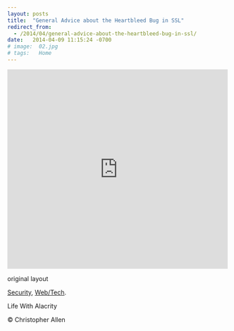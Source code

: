 ```yaml
---
layout: posts
title:  "General Advice about the Heartbleed Bug in SSL"
redirect_from:
  - /2014/04/general-advice-about-the-heartbleed-bug-in-ssl/
date:   2014-04-09 11:15:24 -0700
# image:  02.jpg
# tags:   Home
---
```


<iframe src="https://www.facebook.com/plugins/post.php?href=https%3A%2F%2Fwww.facebook.com%2FChristopherRayAllen%2Fposts%2F10152340008845540&show_text=true&width=500" width="500" height="453" style="border:none;overflow:hidden" scrolling="no" frameborder="0" allowfullscreen="true" allow="autoplay; clipboard-write; encrypted-media; picture-in-picture; web-share"></iframe>


original layout

[Security](
  /tags/security/), [Web/Tech](
  /tags/web/tech/).

Life With Alacrity

© Christopher Allen